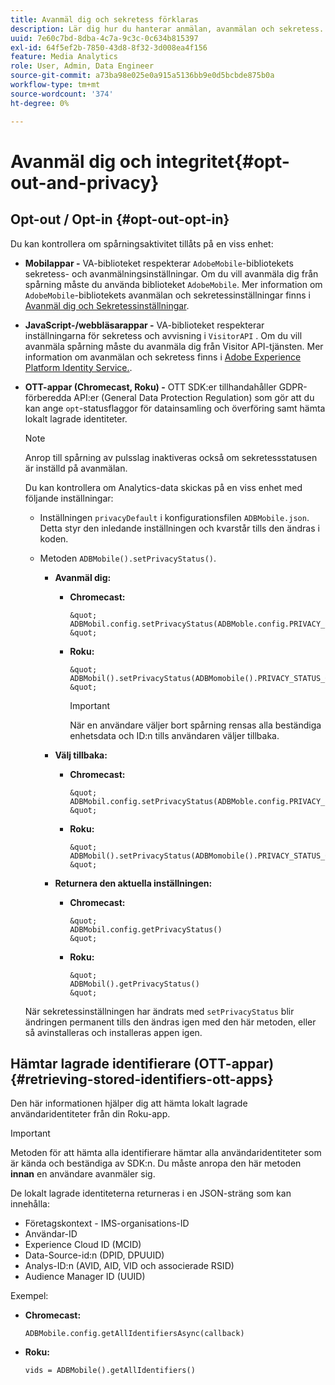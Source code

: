 ```yaml
---
title: Avanmäl dig och sekretess förklaras
description: Lär dig hur du hanterar anmälan, avanmälan och sekretess.
uuid: 7e60c7bd-8dba-4c7a-9c3c-0c634b815397
exl-id: 64f5ef2b-7850-43d8-8f32-3d008ea4f156
feature: Media Analytics
role: User, Admin, Data Engineer
source-git-commit: a73ba98e025e0a915a5136bb9e0d5bcbde875b0a
workflow-type: tm+mt
source-wordcount: '374'
ht-degree: 0%

---
```


# Avanmäl dig och integritet{#opt-out-and-privacy}

## Opt-out / Opt-in {#opt-out-opt-in}

Du kan kontrollera om spårningsaktivitet tillåts på en viss enhet:

* **Mobilappar -** VA-biblioteket respekterar `AdobeMobile`-bibliotekets sekretess- och avanmälningsinställningar. Om du vill avanmäla dig från spårning måste du använda biblioteket `AdobeMobile`. Mer information om `AdobeMobile`-bibliotekets avanmälan och sekretessinställningar finns i [Avanmäl dig och Sekretessinställningar](https://experienceleague.adobe.com/docs/mobile-services/android/gdpr-privacy-android/privacy.html).
* **JavaScript-/webbläsarappar -** VA-biblioteket respekterar inställningarna för sekretess och avvisning i `VisitorAPI` . Om du vill avanmäla spårning måste du avanmäla dig från Visitor API-tjänsten. Mer information om avanmälan och sekretess finns i [Adobe Experience Platform Identity Service.](https://experienceleague.adobe.com/docs/id-service/using/home.html?lang=sv-SE).
* **OTT-appar (Chromecast, Roku) -** OTT SDK:er tillhandahåller GDPR-förberedda API:er (General Data Protection Regulation) som gör att du kan ange `opt`-statusflaggor för datainsamling och överföring samt hämta lokalt lagrade identiteter.

  >[!NOTE]
  >
  >Anrop till spårning av pulsslag inaktiveras också om sekretessstatusen är inställd på avanmälan.

  Du kan kontrollera om Analytics-data skickas på en viss enhet med följande inställningar:

   * Inställningen `privacyDefault` i konfigurationsfilen `ADBMobile.json`. Detta styr den inledande inställningen och kvarstår tills den ändras i koden.

   * Metoden `ADBMobile().setPrivacyStatus()`.

      * **Avanmäl dig:**

         * **Chromecast:**

               &quot;
               ADBMobil.config.setPrivacyStatus(ADBMoble.config.PRIVACY_STATUS_OPT_OUT)
               &quot;
           
         * **Roku:**

               &quot;
               ADBMobil().setPrivacyStatus(ADBMomobile().PRIVACY_STATUS_OPT_OUT)
               &quot;
           
           >[!IMPORTANT]
           >
           >När en användare väljer bort spårning rensas alla beständiga enhetsdata och ID:n tills användaren väljer tillbaka.

      * **Välj tillbaka:**

         * **Chromecast:**

               &quot;
               ADBMobil.config.setPrivacyStatus(ADBMoble.config.PRIVACY_STATUS_OPT_IN)
               &quot;
           
         * **Roku:**

               &quot;
               ADBMobil().setPrivacyStatus(ADBMomobile().PRIVACY_STATUS_OPT_IN)
               &quot;
           
      * **Returnera den aktuella inställningen:**

         * **Chromecast:**

               &quot;
               ADBMobil.config.getPrivacyStatus()
               &quot;
           
         * **Roku:**

               &quot;
               ADBMobil().getPrivacyStatus()
               &quot;
           
  När sekretessinställningen har ändrats med `setPrivacyStatus` blir ändringen permanent tills den ändras igen med den här metoden, eller så avinstalleras och installeras appen igen.

## Hämtar lagrade identifierare (OTT-appar) {#retrieving-stored-identifiers-ott-apps}

Den här informationen hjälper dig att hämta lokalt lagrade användaridentiteter från din Roku-app.

>[!IMPORTANT]
>
>Metoden för att hämta alla identifierare hämtar alla användaridentiteter som är kända och beständiga av SDK:n. Du måste anropa den här metoden **innan** en användare avanmäler sig.

De lokalt lagrade identiteterna returneras i en JSON-sträng som kan innehålla:

* Företagskontext - IMS-organisations-ID
* Användar-ID
* Experience Cloud ID (MCID)
* Data-Source-id:n (DPID, DPUUID)
* Analys-ID:n (AVID, AID, VID och associerade RSID)
* Audience Manager ID (UUID)

Exempel:

* **Chromecast:**

  ```
  ADBMobile.config.getAllIdentifiersAsync(callback)
  ```

* **Roku:**

  ```
  vids = ADBMobile().getAllIdentifiers()
  ```
